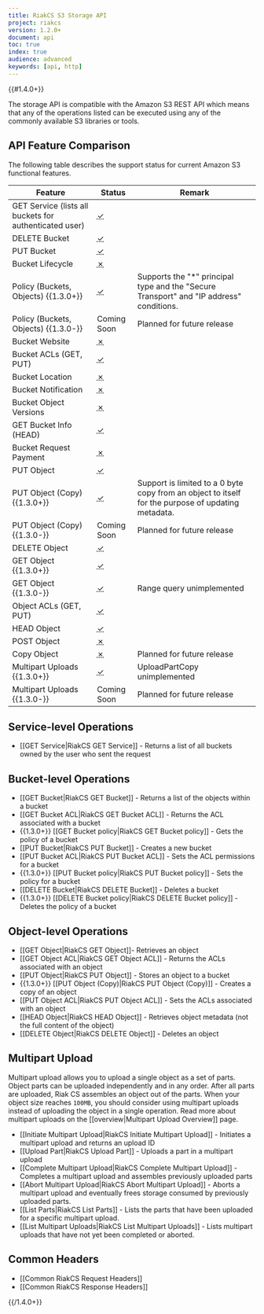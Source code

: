 ```yaml
---
title: RiakCS S3 Storage API
project: riakcs
version: 1.2.0+
document: api
toc: true
index: true
audience: advanced
keywords: [api, http]
---
```


{{#1.4.0+}}

The storage API is compatible with the Amazon S3 REST API which means that any of the operations listed can be executed using any of the commonly available S3 libraries or tools.

## API Feature Comparison

The following table describes the support status for current Amazon S3 functional features.

Feature | Status | Remark
--------|--------|--------
GET Service (lists all buckets for authenticated user) | <abbr title="Supported" class="supported">✓</abbr> | |
DELETE Bucket | <abbr title="Supported" class="supported">✓</abbr> | |
PUT Bucket | <abbr title="Supported" class="supported">✓</abbr> | |
Bucket Lifecycle | <abbr title="Unsupported" class="unsupported">✗</abbr> | |
Policy (Buckets, Objects) {{1.3.0+}} | <abbr title="Supported" class="supported">✓</abbr> | Supports the "*" principal type and the "Secure Transport" and "IP address" conditions. |
Policy (Buckets, Objects) {{1.3.0-}} | Coming Soon | Planned for future release |
Bucket Website | <abbr title="Unsupported" class="unsupported">✗</abbr> | |
Bucket ACLs (GET, PUT) | <abbr title="Supported" class="supported">✓</abbr> | |
Bucket Location | <abbr title="Unsupported" class="unsupported">✗</abbr> | |
Bucket Notification | <abbr title="Unsupported" class="unsupported">✗</abbr> | |
Bucket Object Versions | <abbr title="Unsupported" class="unsupported">✗</abbr> | |
GET Bucket Info (HEAD) | <abbr title="Supported" class="supported">✓</abbr> | |
Bucket Request Payment | <abbr title="Unsupported" class="unsupported">✗</abbr> | |
PUT Object | <abbr title="Supported" class="supported">✓</abbr> | |
PUT Object (Copy) {{1.3.0+}} | <abbr title="Supported" class="supported">✓</abbr> | Support is limited to a 0 byte copy from an object to itself for the purpose of updating metadata. |
PUT Object (Copy) {{1.3.0-}} | Coming Soon | Planned for future release |
DELETE Object | <abbr title="Supported" class="supported">✓</abbr> | |
GET Object {{1.3.0+}} | <abbr title="Supported" class="supported">✓</abbr> | |
GET Object {{1.3.0-}} | <abbr title="Supported" class="supported">✓</abbr> | Range query unimplemented |
Object ACLs (GET, PUT) | <abbr title="Supported" class="supported">✓</abbr> | |
HEAD Object | <abbr title="Supported" class="supported">✓</abbr> | |
POST Object | <abbr title="Unsupported" class="unsupported">✗</abbr> | |
Copy Object | <abbr title="Unsupported" class="unsupported">✗</abbr> | Planned for future release |
Multipart Uploads {{1.3.0+}} | <abbr title="Supported" class="supported">✓</abbr> | UploadPartCopy unimplemented |
Multipart Uploads {{1.3.0-}} | Coming Soon | Planned for future release |

## Service-level Operations

* [[GET Service|RiakCS GET Service]] - Returns a list of all buckets owned by the user who sent the request

## Bucket-level Operations

* [[GET Bucket|RiakCS GET Bucket]] - Returns a list of the objects within a bucket
* [[GET Bucket ACL|RiakCS GET Bucket ACL]] - Returns the ACL associated with a bucket
* {{1.3.0+}} [[GET Bucket policy|RiakCS GET Bucket policy]] - Gets the policy of a bucket
* [[PUT Bucket|RiakCS PUT Bucket]] - Creates a new bucket
* [[PUT Bucket ACL|RiakCS PUT Bucket ACL]] - Sets the ACL permissions for a bucket
* {{1.3.0+}} [[PUT Bucket policy|RiakCS PUT Bucket policy]] - Sets the policy for a bucket
* [[DELETE Bucket|RiakCS DELETE Bucket]] - Deletes a bucket
* {{1.3.0+}} [[DELETE Bucket policy|RiakCS DELETE Bucket policy]] - Deletes the policy of a bucket

## Object-level Operations

* [[GET Object|RiakCS GET Object]]- Retrieves an object
* [[GET Object ACL|RiakCS GET Object ACL]] - Returns the ACLs associated with an object
* [[PUT Object|RiakCS PUT Object]] - Stores an object to a bucket
* {{1.3.0+}} [[PUT Object (Copy)|RiakCS PUT Object (Copy)]] - Creates a copy of an object
* [[PUT Object ACL|RiakCS PUT Object ACL]] - Sets the ACLs associated with an object
* [[HEAD Object|RiakCS HEAD Object]] - Retrieves object metadata (not the full content of the object)
* [[DELETE Object|RiakCS DELETE Object]] - Deletes an object

## Multipart Upload

Multipart upload allows you to upload a single object as a set of parts. Object parts can be uploaded independently and in any order. After all parts are uploaded, Riak CS assembles an object out of the parts. When your object size reaches `100MB`, you should consider using multipart uploads instead of uploading the object in a single operation. Read more about multipart uploads on the [[overview|Multipart Upload Overview]] page.

* [[Initiate Multipart Upload|RiakCS Initiate Multipart Upload]] - Initiates a multipart upload and returns an upload ID
* [[Upload Part|RiakCS Upload Part]] - Uploads a part in a multipart upload
* [[Complete Multipart Upload|RiakCS Complete Multipart Upload]] - Completes a multipart upload and assembles previously uploaded parts
* [[Abort Multipart Upload|RiakCS Abort Multipart Upload]] - Aborts a multipart upload and eventually frees storage consumed by previously uploaded parts.
* [[List Parts|RiakCS List Parts]] - Lists the parts that have been uploaded for a specific multipart upload.
* [[List Multipart Uploads|RiakCS List Multipart Uploads]] - Lists multipart uploads that have not yet been completed or aborted.

## Common Headers

* [[Common RiakCS Request Headers]]
* [[Common RiakCS Response Headers]]

{{/1.4.0+}}
